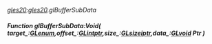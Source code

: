 _[gles20](../../modules/gles20/gles20-module.md):[gles20](../../modules/gles20/gles20-module.md).glBufferSubData_
##### Function glBufferSubData:Void( target_:[GLenum](../../modules/gles20/gles20-glenum.md),offset_:[GLintptr](../../modules/gles20/gles20-glintptr.md),size_:[GLsizeiptr](../../modules/gles20/gles20-glsizeiptr.md),data_:[GLvoid](../../modules/gles20/gles20-glvoid.md) Ptr )
